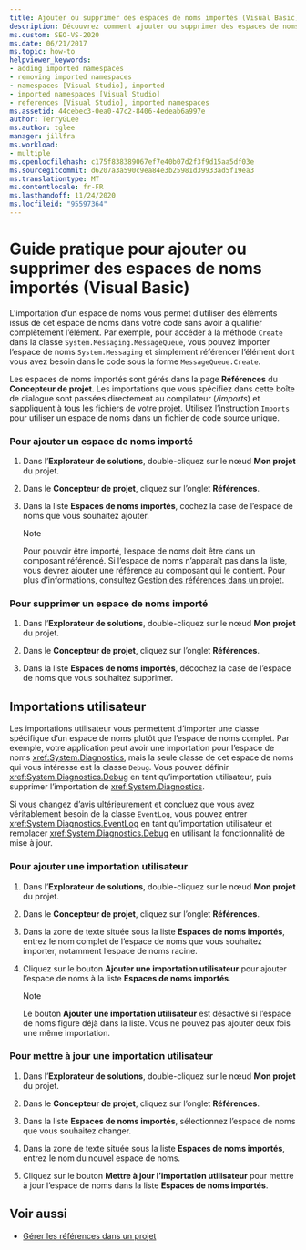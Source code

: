 ```yaml
---
title: Ajouter ou supprimer des espaces de noms importés (Visual Basic)
description: Découvrez comment ajouter ou supprimer des espaces de noms importés et ajouter ou supprimer des importations utilisateur.
ms.custom: SEO-VS-2020
ms.date: 06/21/2017
ms.topic: how-to
helpviewer_keywords:
- adding imported namespaces
- removing imported namespaces
- namespaces [Visual Studio], imported
- imported namespaces [Visual Studio]
- references [Visual Studio], imported namespaces
ms.assetid: 44cebec3-0ea0-47c2-8406-4edeab6a997e
author: TerryGLee
ms.author: tglee
manager: jillfra
ms.workload:
- multiple
ms.openlocfilehash: c175f838389067ef7e40b07d2f3f9d15aa5df03e
ms.sourcegitcommit: d6207a3a590c9ea84e3b25981d39933ad5f19ea3
ms.translationtype: MT
ms.contentlocale: fr-FR
ms.lasthandoff: 11/24/2020
ms.locfileid: "95597364"
---
```

# <a name="how-to-add-or-remove-imported-namespaces-visual-basic"></a>Guide pratique pour ajouter ou supprimer des espaces de noms importés (Visual Basic)

L’importation d’un espace de noms vous permet d’utiliser des éléments issus de cet espace de noms dans votre code sans avoir à qualifier complètement l’élément. Par exemple, pour accéder à la méthode `Create` dans la classe `System.Messaging.MessageQueue`, vous pouvez importer l’espace de noms `System.Messaging` et simplement référencer l’élément dont vous avez besoin dans le code sous la forme `MessageQueue.Create`.

Les espaces de noms importés sont gérés dans la page **Références** du **Concepteur de projet**. Les importations que vous spécifiez dans cette boîte de dialogue sont passées directement au compilateur (*/imports*) et s’appliquent à tous les fichiers de votre projet. Utilisez l’instruction `Imports` pour utiliser un espace de noms dans un fichier de code source unique.

### <a name="to-add-an-imported-namespace"></a>Pour ajouter un espace de noms importé

1. Dans l’**Explorateur de solutions**, double-cliquez sur le nœud **Mon projet** du projet.

2. Dans le **Concepteur de projet**, cliquez sur l’onglet **Références**.

3. Dans la liste **Espaces de noms importés**, cochez la case de l’espace de noms que vous souhaitez ajouter.

    > [!NOTE]
    > Pour pouvoir être importé, l’espace de noms doit être dans un composant référencé. Si l’espace de noms n’apparaît pas dans la liste, vous devrez ajouter une référence au composant qui le contient. Pour plus d’informations, consultez [Gestion des références dans un projet](managing-references-in-a-project.md).

### <a name="to-remove-an-imported-namespace"></a>Pour supprimer un espace de noms importé

1. Dans l’**Explorateur de solutions**, double-cliquez sur le nœud **Mon projet** du projet.

2. Dans le **Concepteur de projet**, cliquez sur l’onglet **Références**.

3. Dans la liste **Espaces de noms importés**, décochez la case de l’espace de noms que vous souhaitez supprimer.

## <a name="user-imports"></a>Importations utilisateur
Les importations utilisateur vous permettent d’importer une classe spécifique d’un espace de noms plutôt que l’espace de noms complet. Par exemple, votre application peut avoir une importation pour l’espace de noms <xref:System.Diagnostics>, mais la seule classe de cet espace de noms qui vous intéresse est la classe `Debug`. Vous pouvez définir <xref:System.Diagnostics.Debug> en tant qu’importation utilisateur, puis supprimer l’importation de <xref:System.Diagnostics>.

Si vous changez d’avis ultérieurement et concluez que vous avez véritablement besoin de la classe `EventLog`, vous pouvez entrer <xref:System.Diagnostics.EventLog> en tant qu’importation utilisateur et remplacer <xref:System.Diagnostics.Debug> en utilisant la fonctionnalité de mise à jour.

### <a name="to-add-a-user-import"></a>Pour ajouter une importation utilisateur

1. Dans l’**Explorateur de solutions**, double-cliquez sur le nœud **Mon projet** du projet.

2. Dans le **Concepteur de projet**, cliquez sur l’onglet **Références**.

3. Dans la zone de texte située sous la liste **Espaces de noms importés**, entrez le nom complet de l’espace de noms que vous souhaitez importer, notamment l’espace de noms racine.

4. Cliquez sur le bouton **Ajouter une importation utilisateur** pour ajouter l’espace de noms à la liste **Espaces de noms importés**.

    > [!NOTE]
    > Le bouton **Ajouter une importation utilisateur** est désactivé si l’espace de noms figure déjà dans la liste. Vous ne pouvez pas ajouter deux fois une même importation.

### <a name="to-update-a-user-import"></a>Pour mettre à jour une importation utilisateur

1. Dans l’**Explorateur de solutions**, double-cliquez sur le nœud **Mon projet** du projet.

2. Dans le **Concepteur de projet**, cliquez sur l’onglet **Références**.

3. Dans la liste **Espaces de noms importés**, sélectionnez l’espace de noms que vous souhaitez changer.

4. Dans la zone de texte située sous la liste **Espaces de noms importés**, entrez le nom du nouvel espace de noms.

5. Cliquez sur le bouton **Mettre à jour l’importation utilisateur** pour mettre à jour l’espace de noms dans la liste **Espaces de noms importés**.

## <a name="see-also"></a>Voir aussi

- [Gérer les références dans un projet](../ide/managing-references-in-a-project.md)
